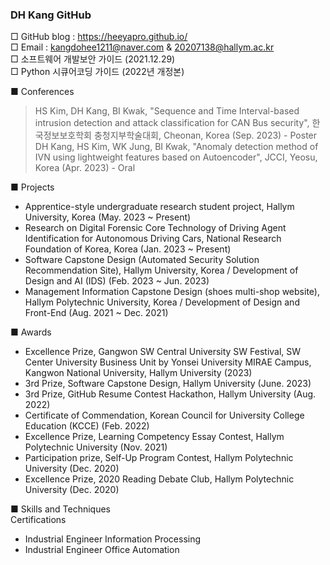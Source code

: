 ### DH Kang GitHub

□ GitHub blog :  https://heeyapro.github.io/ <br>
□ Email : kangdohee1211@naver.com & 20207138@hallym.ac.kr <br>
□ 소프트웨어 개발보안 가이드 (2021.12.29) <br>
□ Python 시큐어코딩 가이드 (2022년 개정본) <br>

■ Conferences <br>
> HS Kim, DH Kang, BI Kwak, "Sequence and Time Interval-based intrusion detection and attack classification for CAN Bus security", 한국정보보호학회 충청지부학술대회, Cheonan, Korea (Sep. 2023) - Poster<br>
> DH Kang, HS Kim, WK Jung, BI Kwak, "Anomaly detection method of IVN using lightweight features based on Autoencoder", JCCI, Yeosu, Korea (Apr. 2023) - Oral<br>

■ Projects <br>
- Apprentice-style undergraduate research student project, Hallym University, Korea (May. 2023 ~ Present)  <br>
- Research on Digital Forensic Core Technology of Driving Agent Identification for Autonomous Driving Cars, National Research Foundation of Korea, Korea (Jan. 2023 ~ Present)  <br>
- Software Capstone Design (Automated Security Solution Recommendation Site), Hallym University, Korea / Development of Design and AI (IDS) (Feb. 2023 ~ Jun. 2023)  <br>
- Management Information Capstone Design (shoes multi-shop website), Hallym Polytechnic University, Korea / Development of Design and Front-End (Aug. 2021 ~ Dec. 2021) <br>

■ Awards <br>
- Excellence Prize, Gangwon SW Central University SW Festival, SW Center University Business Unit by Yonsei University MIRAE Campus, Kangwon National University, Hallym University (2023) <br>
- 3rd Prize, Software Capstone Design, Hallym University (June. 2023) <br>
- 3rd Prize, GitHub Resume Contest Hackathon, Hallym University (Aug. 2022) <br>
- Certificate of Commendation, Korean Council for University College Education (KCCE) (Feb. 2022) <br>
- Excellence Prize, Learning Competency Essay Contest, Hallym Polytechnic University (Nov. 2021) <br>
- Participation prize, Self-Up Program Contest, Hallym Polytechnic University (Dec. 2020) <br>
- Excellence Prize, 2020 Reading Debate Club, Hallym Polytechnic University (Dec. 2020) <br>

■ Skills and Techniques  <br>
Certifications<br>
- Industrial Engineer Information Processing<br>
- Industrial Engineer Office Automation<br>
